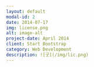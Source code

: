 ```yaml
---
layout: default
modal-id: 2
date: 2014-07-17
img: license.png
alt: image-alt
project-date: April 2014
client: Start Bootstrap
category: Web Development
description: ![굿](/img/lic.png)
---
```


